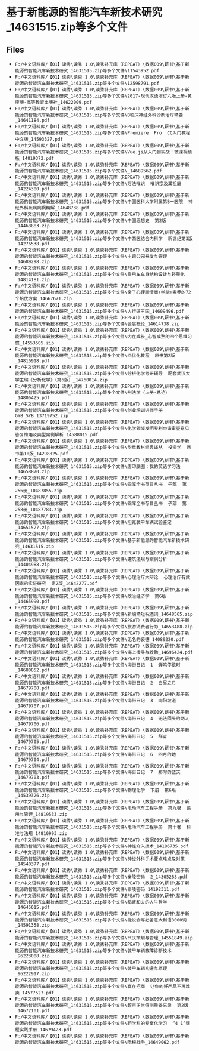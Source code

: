 # 基于新能源的智能汽车新技术研究_14631515.zip等多个文件

## Files

- `F:/中文语料库/【01】读秀\读秀 1.0\读秀补充库（REPEAT）\数据009\薪书\基于新能源的智能汽车新技术研究_14631515.zip等多个文件\11543952.pdf`
- `F:/中文语料库/【01】读秀\读秀 1.0\读秀补充库（REPEAT）\数据009\薪书\基于新能源的智能汽车新技术研究_14631515.zip等多个文件\12598791.pdf`
- `F:/中文语料库/【01】读秀\读秀 1.0\读秀补充库（REPEAT）\数据009\薪书\基于新能源的智能汽车新技术研究_14631515.zip等多个文件\2017-现代汉语增订六版上册-黄廖版-高等教育出版社_14622009.pdf`
- `F:/中文语料库/【01】读秀\读秀 1.0\读秀补充库（REPEAT）\数据009\薪书\基于新能源的智能汽车新技术研究_14631515.zip等多个文件\B临床神经外科诊断治疗精要_14641184.pdf`
- `F:/中文语料库/【01】读秀\读秀 1.0\读秀补充库（REPEAT）\数据009\薪书\基于新能源的智能汽车新技术研究_14631515.zip等多个文件\Premiere  Pro  CC入门教程  中文版_14593327.pdf`
- `F:/中文语料库/【01】读秀\读秀 1.0\读秀补充库（REPEAT）\数据009\薪书\基于新能源的智能汽车新技术研究_14631515.zip等多个文件\Vue.js从入门到实战：微课视频版_14819372.pdf`
- `F:/中文语料库/【01】读秀\读秀 1.0\读秀补充库（REPEAT）\数据009\薪书\基于新能源的智能汽车新技术研究_14631515.zip等多个文件\_14689562.pdf`
- `F:/中文语料库/【01】读秀\读秀 1.0\读秀补充库（REPEAT）\数据009\薪书\基于新能源的智能汽车新技术研究_14631515.zip等多个文件\万法唯识  唯识宗及其祖庭_14224300.pdf`
- `F:/中文语料库/【01】读秀\读秀 1.0\读秀补充库（REPEAT）\数据009\薪书\基于新能源的智能汽车新技术研究_14631515.zip等多个文件\中国医科大学附属第B一医院  神经外科疾病病例精解_14648738.pdf`
- `F:/中文语料库/【01】读秀\读秀 1.0\读秀补充库（REPEAT）\数据009\薪书\基于新能源的智能汽车新技术研究_14631515.zip等多个文件\中国思想史  第2版_14468883.zip`
- `F:/中文语料库/【01】读秀\读秀 1.0\读秀补充库（REPEAT）\数据009\薪书\基于新能源的智能汽车新技术研究_14631515.zip等多个文件\中西医结合内科学  新世纪第3版_14276538.pdf`
- `F:/中文语料库/【01】读秀\读秀 1.0\读秀补充库（REPEAT）\数据009\薪书\基于新能源的智能汽车新技术研究_14631515.zip等多个文件\主题公园开发与管理_14689298.zip`
- `F:/中文语料库/【01】读秀\读秀 1.0\读秀补充库（REPEAT）\数据009\薪书\基于新能源的智能汽车新技术研究_14631515.zip等多个文件\乘用车车身结构设计与轻量化_14814181.zip`
- `F:/中文语料库/【01】读秀\读秀 1.0\读秀补充库（REPEAT）\数据009\薪书\基于新能源的智能汽车新技术研究_14631515.zip等多个文件\亲子心理画情商+学能+素养的72个培优方案_14667671.zip`
- `F:/中文语料库/【01】读秀\读秀 1.0\读秀补充库（REPEAT）\数据009\薪书\基于新能源的智能汽车新技术研究_14631515.zip等多个文件\人行道王国_14609496.pdf`
- `F:/中文语料库/【01】读秀\读秀 1.0\读秀补充库（REPEAT）\数据009\薪书\基于新能源的智能汽车新技术研究_14631515.zip等多个文件\会展概论_14614738.zip`
- `F:/中文语料库/【01】读秀\读秀 1.0\读秀补充库（REPEAT）\数据009\薪书\基于新能源的智能汽车新技术研究_14631515.zip等多个文件\内在成长_心智成熟的四个思维习惯_14553505.zip`
- `F:/中文语料库/【01】读秀\读秀 1.0\读秀补充库（REPEAT）\数据009\薪书\基于新能源的智能汽车新技术研究_14631515.zip等多个文件\凸优化教程  原书第2版_14816918.pdf`
- `F:/中文语料库/【01】读秀\读秀 1.0\读秀补充库（REPEAT）\数据009\薪书\基于新能源的智能汽车新技术研究_14631515.zip等多个文件\分析化学考研辅导  配套武汉大学主编《分析化学》（第6版）_14760014.zip`
- `F:/中文语料库/【01】读秀\读秀 1.0\读秀补充库（REPEAT）\数据009\薪书\基于新能源的智能汽车新技术研究_14631515.zip等多个文件\刑法学（上册·总论）_14806425.pdf`
- `F:/中文语料库/【01】读秀\读秀 1.0\读秀补充库（REPEAT）\数据009\薪书\基于新能源的智能汽车新技术研究_14631515.zip等多个文件\创业培训讲师手册  GYB_SYB_13719752.zip`
- `F:/中文语料库/【01】读秀\读秀 1.0\读秀补充库（REPEAT）\数据009\薪书\基于新能源的智能汽车新技术研究_14631515.zip等多个文件\化学领域发明专利申请审查意见答复策略及典型案例解析_14588015.pdf`
- `F:/中文语料库/【01】读秀\读秀 1.0\读秀补充库（REPEAT）\数据009\薪书\基于新能源的智能汽车新技术研究_14631515.zip等多个文件\华章教材经典译丛  投资学  原书第10版_14298825.pdf`
- `F:/中文语料库/【01】读秀\读秀 1.0\读秀补充库（REPEAT）\数据009\薪书\基于新能源的智能汽车新技术研究_14631515.zip等多个文件\唐印脑图：我的英语学习法_14658870.zip`
- `F:/中文语料库/【01】读秀\读秀 1.0\读秀补充库（REPEAT）\数据009\薪书\基于新能源的智能汽车新技术研究_14631515.zip等多个文件\四库全书存目丛书  子部  第256册_10487855.zip`
- `F:/中文语料库/【01】读秀\读秀 1.0\读秀补充库（REPEAT）\数据009\薪书\基于新能源的智能汽车新技术研究_14631515.zip等多个文件\四库全书存目丛书  子部  第258册_10487783.zip`
- `F:/中文语料库/【01】读秀\读秀 1.0\读秀补充库（REPEAT）\数据009\薪书\基于新能源的智能汽车新技术研究_14631515.zip等多个文件\坦克装甲车辆试验鉴定_14651527.zip`
- `F:/中文语料库/【01】读秀\读秀 1.0\读秀补充库（REPEAT）\数据009\薪书\基于新能源的智能汽车新技术研究_14631515.zip等多个文件\基于新能源的智能汽车新技术研究_14631515.zip`
- `F:/中文语料库/【01】读秀\读秀 1.0\读秀补充库（REPEAT）\数据009\薪书\基于新能源的智能汽车新技术研究_14631515.zip等多个文件\建筑法规与案例分析_14404988.zip`
- `F:/中文语料库/【01】读秀\读秀 1.0\读秀补充库（REPEAT）\数据009\薪书\基于新能源的智能汽车新技术研究_14631515.zip等多个文件\心理治疗大辩论  心理治疗有效因素的实证研究  第2版_14642277.pdf`
- `F:/中文语料库/【01】读秀\读秀 1.0\读秀补充库（REPEAT）\数据009\薪书\基于新能源的智能汽车新技术研究_14631515.zip等多个文件\政治经济学  第6版_14465990.pdf`
- `F:/中文语料库/【01】读秀\读秀 1.0\读秀补充库（REPEAT）\数据009\薪书\基于新能源的智能汽车新技术研究_14631515.zip等多个文件\新编精短祝酒词_14648565.zip`
- `F:/中文语料库/【01】读秀\读秀 1.0\读秀补充库（REPEAT）\数据009\薪书\基于新能源的智能汽车新技术研究_14631515.zip等多个文件\旅游消费者行为_14653488.zip`
- `F:/中文语料库/【01】读秀\读秀 1.0\读秀补充库（REPEAT）\数据009\薪书\基于新能源的智能汽车新技术研究_14631515.zip等多个文件\无名的裘德_14089220.pdf`
- `F:/中文语料库/【01】读秀\读秀 1.0\读秀补充库（REPEAT）\数据009\薪书\基于新能源的智能汽车新技术研究_14631515.zip等多个文件\海上搜寻与救助_14696424.pdf`
- `F:/中文语料库/【01】读秀\读秀 1.0\读秀补充库（REPEAT）\数据009\薪书\基于新能源的智能汽车新技术研究_14631515.zip等多个文件\海街日记  1  蝉鸣停歇时_14680852.pdf`
- `F:/中文语料库/【01】读秀\读秀 1.0\读秀补充库（REPEAT）\数据009\薪书\基于新能源的智能汽车新技术研究_14631515.zip等多个文件\海街日记  2  白昼之月_14679708.pdf`
- `F:/中文语料库/【01】读秀\读秀 1.0\读秀补充库（REPEAT）\数据009\薪书\基于新能源的智能汽车新技术研究_14631515.zip等多个文件\海街日记  3  向阳坡道_14679707.pdf`
- `F:/中文语料库/【01】读秀\读秀 1.0\读秀补充库（REPEAT）\数据009\薪书\基于新能源的智能汽车新技术研究_14631515.zip等多个文件\海街日记  4  无法回头的两人_14679706.pdf`
- `F:/中文语料库/【01】读秀\读秀 1.0\读秀补充库（REPEAT）\数据009\薪书\基于新能源的智能汽车新技术研究_14631515.zip等多个文件\海街日记  5  群青_14679705.pdf`
- `F:/中文语料库/【01】读秀\读秀 1.0\读秀补充库（REPEAT）\数据009\薪书\基于新能源的智能汽车新技术研究_14631515.zip等多个文件\海街日记  6  四月的她_14679704.pdf`
- `F:/中文语料库/【01】读秀\读秀 1.0\读秀补充库（REPEAT）\数据009\薪书\基于新能源的智能汽车新技术研究_14631515.zip等多个文件\海街日记  7  那时的蓝天_14679703.pdf`
- `F:/中文语料库/【01】读秀\读秀 1.0\读秀补充库（REPEAT）\数据009\薪书\基于新能源的智能汽车新技术研究_14631515.zip等多个文件\物理化学  下册  第6版_14539326.zip`
- `F:/中文语料库/【01】读秀\读秀 1.0\读秀补充库（REPEAT）\数据009\薪书\基于新能源的智能汽车新技术研究_14631515.zip等多个文件\电动汽车工程手册  第九卷  运用与管理_14819533.zip`
- `F:/中文语料库/【01】读秀\读秀 1.0\读秀补充库（REPEAT）\数据009\薪书\基于新能源的智能汽车新技术研究_14631515.zip等多个文件\电动汽车工程手册  第十卷  标准与法规_14810993.zip`
- `F:/中文语料库/【01】读秀\读秀 1.0\读秀补充库（REPEAT）\数据009\薪书\基于新能源的智能汽车新技术研究_14631515.zip等多个文件\神经介入技术_14186735.pdf`
- `F:/中文语料库/【01】读秀\读秀 1.0\读秀补充库（REPEAT）\数据009\薪书\基于新能源的智能汽车新技术研究_14631515.zip等多个文件\神经外科手术要点难点及对策_14540377.pdf`
- `F:/中文语料库/【01】读秀\读秀 1.0\读秀补充库（REPEAT）\数据009\薪书\基于新能源的智能汽车新技术研究_14631515.zip等多个文件\秦陵密码  2_14305283.pdf`
- `F:/中文语料库/【01】读秀\读秀 1.0\读秀补充库（REPEAT）\数据009\薪书\基于新能源的智能汽车新技术研究_14631515.zip等多个文件\秦陵密码_14192311.pdf`
- `F:/中文语料库/【01】读秀\读秀 1.0\读秀补充库（REPEAT）\数据009\薪书\基于新能源的智能汽车新技术研究_14631515.zip等多个文件\稻盛和夫的人生哲学_14645615.pdf`
- `F:/中文语料库/【01】读秀\读秀 1.0\读秀补充库（REPEAT）\数据009\薪书\基于新能源的智能汽车新技术研究_14631515.zip等多个文件\能说会写必备意大利语8000词_14591358.zip`
- `F:/中文语料库/【01】读秀\读秀 1.0\读秀补充库（REPEAT）\数据009\薪书\基于新能源的智能汽车新技术研究_14631515.zip等多个文件\节庆策划与管理_14551849.zip`
- `F:/中文语料库/【01】读秀\读秀 1.0\读秀补充库（REPEAT）\数据009\薪书\基于新能源的智能汽车新技术研究_14631515.zip等多个文件\装甲车辆故障诊断技术  _96223008.zip`
- `F:/中文语料库/【01】读秀\读秀 1.0\读秀补充库（REPEAT）\数据009\薪书\基于新能源的智能汽车新技术研究_14631515.zip等多个文件\装甲车辆构造与原理  _96222917.zip`
- `F:/中文语料库/【01】读秀\读秀 1.0\读秀补充库（REPEAT）\数据009\薪书\基于新能源的智能汽车新技术研究_14631515.zip等多个文件\赢在招商  让你的好产品不再难卖_14577527.pdf`
- `F:/中文语料库/【01】读秀\读秀 1.0\读秀补充库（REPEAT）\数据009\薪书\基于新能源的智能汽车新技术研究_14631515.zip等多个文件\超声正常值测量备忘录  第2版_14672101.pdf`
- `F:/中文语料库/【01】读秀\读秀 1.0\读秀补充库（REPEAT）\数据009\薪书\基于新能源的智能汽车新技术研究_14631515.zip等多个文件\跨学科的专案化学习  “4 1”课程实践手册_14679423.pdf`
- `F:/中文语料库/【01】读秀\读秀 1.0\读秀补充库（REPEAT）\数据009\薪书\基于新能源的智能汽车新技术研究_14631515.zip等多个文件\隐秘战争_14649062.pdf`
